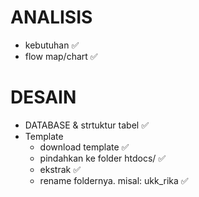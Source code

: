 # ANALISIS 
* kebutuhan ✅
* flow map/chart ✅

# DESAIN
* DATABASE & strtuktur tabel ✅
* Template 
  * download template ✅
  * pindahkan ke folder htdocs/ ✅
  * ekstrak ✅
  * rename foldernya. misal: ukk_rika ✅
